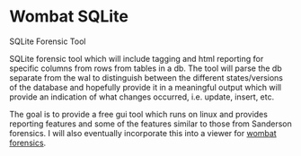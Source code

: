 # Wombat SQLite
SQLite Forensic Tool

SQLite forensic tool which will include tagging and html reporting for specific columns from rows from tables in a db. The tool will parse the db separate from the wal to distinguish between the different states/versions of the database and hopefully provide it in a meaningful output which will provide an indication of what changes occurred, i.e. update, insert, etc.

The goal is to provide a free gui tool which runs on linux and provides reporting features and some of the features similar to those from Sanderson forensics. I will also eventually incorporate this into a viewer for [wombat forensics](https://github.com/pjrinaldi/wombatforensics).
